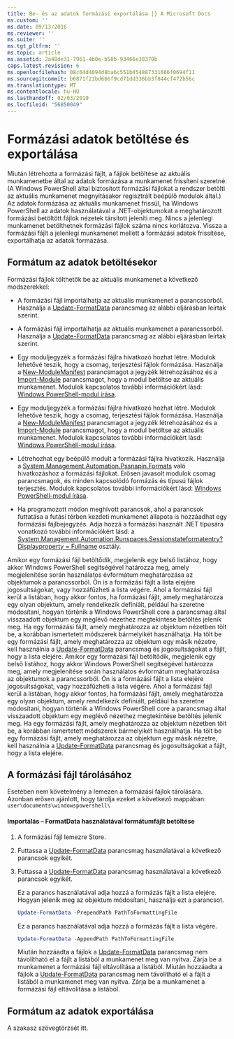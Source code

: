 ```yaml
---
title: Be- és az adatok formázási exportálása |} A Microsoft Docs
ms.custom: ''
ms.date: 09/13/2016
ms.reviewer: ''
ms.suite: ''
ms.tgt_pltfrm: ''
ms.topic: article
ms.assetid: 2a48de31-7961-4b0e-b58b-93466e38370b
caps.latest.revision: 6
ms.openlocfilehash: 08c64d4094d8ba6c551b454887331666f0694f11
ms.sourcegitcommit: b6871f21bd666f9cd71dd336bb3f844cf472b56c
ms.translationtype: MT
ms.contentlocale: hu-HU
ms.lasthandoff: 02/03/2019
ms.locfileid: "56850049"
---
```

# <a name="loading-and-exporting-formatting-data"></a>Formázási adatok betöltése és exportálása

Miután létrehozta a formázási fájlt, a fájlok betöltése az aktuális munkamenetbe által az adatok formázása a munkamenet frissíteni szeretné. (A Windows PowerShell által biztosított formázási fájlokat a rendszer betölti az aktuális munkamenet megnyitásakor regisztrált beépülő modulok által.) Az adatok formázása az aktuális munkamenet frissül, ha Windows PowerShell az adatok használatával a .NET-objektumokat a meghatározott formázási betöltött fájlok nézetek társított jeleníti meg. Nincs a jelenlegi munkamenet betölthetnek formázási fájlok száma nincs korlátozva. Vissza a formázási fájlt a jelenlegi munkamenet mellett a formázási adatok frissítése, exportálhatja az adatok formázása.

## <a name="loading-format-data"></a>Formátum az adatok betöltésekor

Formázási fájlok tölthetők be az aktuális munkamenet a következő módszerekkel:

- A formázási fájl importálhatja az aktuális munkamenet a parancssorból. Használja a [Update-FormatData](/powershell/module/Microsoft.PowerShell.Utility/Update-FormatData) parancsmag az alábbi eljárásban leírtak szerint.
- A formázási fájl importálhatja az aktuális munkamenet a parancssorból. Használja a [Update-FormatData](/powershell/module/Microsoft.PowerShell.Utility/Update-FormatData) parancsmag az alábbi eljárásban leírtak szerint.

- Egy moduljegyzék a formázási fájlra hivatkozó hozhat létre. Modulok lehetővé teszik, hogy a csomag, terjesztési fájlok formázása. Használja a [New-ModuleManifest](/powershell/module/Microsoft.PowerShell.Core/New-ModuleManifest) parancsmagot a jegyzék létrehozásához és a [Import-Module](/powershell/module/Microsoft.PowerShell.Core/Import-Module) parancsmagot, hogy a modul betöltse az aktuális munkamenet. Modulok kapcsolatos további információkért lásd: [Windows PowerShell-modul írása](../module/writing-a-windows-powershell-module.md).
- Egy moduljegyzék a formázási fájlra hivatkozó hozhat létre. Modulok lehetővé teszik, hogy a csomag, terjesztési fájlok formázása. Használja a [New-ModuleManifest](/powershell/module/Microsoft.PowerShell.Core/New-ModuleManifest) parancsmagot a jegyzék létrehozásához és a [Import-Module](/powershell/module/Microsoft.PowerShell.Core/Import-Module) parancsmagot, hogy a modul betöltse az aktuális munkamenet. Modulok kapcsolatos további információkért lásd: [Windows PowerShell-modul írása](../module/writing-a-windows-powershell-module.md).

- Létrehozhat egy beépülő modult a formázási fájlra hivatkozik. Használja a [System.Management.Automation.Pssnapin.Formats](/dotnet/api/System.Management.Automation.PSSnapIn.Formats) való hivatkozáshoz a formázási fájlokat. Erősen javasolt modulok csomag parancsmagok, és minden kapcsolódó formázás és típusú fájlok terjesztés. Modulok kapcsolatos további információkért lásd: [Windows PowerShell-modul írása](../module/writing-a-windows-powershell-module.md).

- Ha programozott módon meghívott parancsok, ahol a parancsok futtatása a futási térben kezdeti munkamenet állapota is hozzáadhat egy formázási fájlbejegyzés. Adja hozzá a formázási használt .NET típusára vonatkozó további információkért lásd: a [System.Management.Automation.Runspaces.Sessionstateformatentry? Displayproperty = Fullname](/dotnet/api/System.Management.Automation.Runspaces.SessionStateFormatEntry) osztály.

Amikor egy formázási fájl betöltődik, megjelenik egy belső listához, hogy akkor Windows PowerShell segítségével határozza meg, amely megjelenítése során használatos évformátum meghatározása az objektumok a parancssorból. Ön is a formázási fájlt a lista elejére jogosultságokat, vagy hozzáfűzheti a lista végére. Ahol a formázási fájl kerül a listában, hogy akkor fontos, ha formázási fájlt, amely meghatározza egy olyan objektum, amely rendelkezik definiált, például ha szeretne módosítani, hogyan történik a Windows PowerShell core a parancsmag által visszaadott objektum egy meglévő nézethez megtekintése betöltés  jelenik meg. Ha egy formázási fájlt, amely meghatározza az objektum nézetben tölt be, a korábban ismertetett módszerek bármelyikét használhatja.  Ha tölt be egy formázási fájlt, amely meghatározza az objektum egy másik nézetre, kell használnia a [Update-FormatData](/powershell/module/Microsoft.PowerShell.Utility/Update-FormatData) parancsmag és jogosultságokat a fájlt, hogy a lista elejére.
Amikor egy formázási fájl betöltődik, megjelenik egy belső listához, hogy akkor Windows PowerShell segítségével határozza meg, amely megjelenítése során használatos évformátum meghatározása az objektumok a parancssorból. Ön is a formázási fájlt a lista elejére jogosultságokat, vagy hozzáfűzheti a lista végére. Ahol a formázási fájl kerül a listában, hogy akkor fontos, ha formázási fájlt, amely meghatározza egy olyan objektum, amely rendelkezik definiált, például ha szeretne módosítani, hogyan történik a Windows PowerShell core a parancsmag által visszaadott objektum egy meglévő nézethez megtekintése betöltés  jelenik meg. Ha egy formázási fájlt, amely meghatározza az objektum nézetben tölt be, a korábban ismertetett módszerek bármelyikét használhatja.  Ha tölt be egy formázási fájlt, amely meghatározza az objektum egy másik nézetre, kell használnia a [Update-FormatData](/powershell/module/Microsoft.PowerShell.Utility/Update-FormatData) parancsmag és jogosultságokat a fájlt, hogy a lista elejére.

## <a name="storing-your-formatting-file"></a>A formázási fájl tárolásához

Esetében nem követelmény a lemezen a formázási fájlok tárolására. Azonban erősen ajánlott, hogy tárolja ezeket a következő mappában: `user\documents\windowspowershell\`

#### <a name="loading-a-format-file-using-import-formatdata"></a>Importálás – FormatData használatával formátumfájlt betöltése

1. A formázási fájl lemezre Store.

2. Futtassa a [Update-FormatData](/powershell/module/Microsoft.PowerShell.Utility/Update-FormatData) parancsmag használatával a következő parancsok egyikét.
2. Futtassa a [Update-FormatData](/powershell/module/Microsoft.PowerShell.Utility/Update-FormatData) parancsmag használatával a következő parancsok egyikét.

   Ez a parancs használatával adja hozzá a formázás fájlt a lista elejére. Hogyan jelenik meg az objektum módosítani, használja ezt a parancsot.

   ```powershell
   Update-FormatData -PrependPath PathToFormattingFile
   ```

   Ez a parancs használatával adja hozzá a formázás fájlt a lista végére.

   ```powershell
   Update-FormatData -AppendPath PathToFormattingFile
   ```

   Miután hozzáadta a fájlok a [Update-FormatData](/powershell/module/Microsoft.PowerShell.Utility/Update-FormatData) parancsmag nem távolítható el a fájlt a listából a munkamenet meg van nyitva. Zárja be a munkamenet a formázási fájl eltávolítása a listából.
   Miután hozzáadta a fájlok a [Update-FormatData](/powershell/module/Microsoft.PowerShell.Utility/Update-FormatData) parancsmag nem távolítható el a fájlt a listából a munkamenet meg van nyitva. Zárja be a munkamenet a formázási fájl eltávolítása a listából.

## <a name="exporting-format-data"></a>Formátum az adatok exportálása

A szakasz szövegtörzsét itt.
